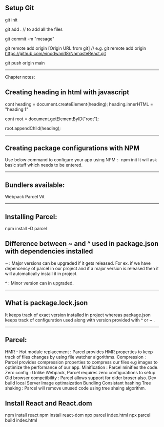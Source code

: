 Setup Git 
---------
git init

git add .    // to add all the files

git commit -m "mesage"

git remote add origin [Origin URL from git]   // e.g. git remote add origin https://github.com/vinodwani18/NamasteReact.git

git push origin main

-------------------------------

Chapter notes:

Creating heading in html with javascript
----------------------------------------

cont heading =  document.createElement(heading);
heading.innerHTML = "heading 1"

cont root = document.getElementByID("root");

root.appendChild(heading);

--------------------------

Creating package configurations with NPM 
----------------------------------------
Use below command to configure your app using NPM 
:- npm init
It will ask basic stuff which needs to be entered.

-----------------------------------------

Bundlers available:
-----------
Webpack
Parcel
Vit

-------
Installing Parcel:
------------------
npm install -D parcel

Difference between ~ and ^ used in package.json with dependencies installed
--------------------------------
~ : Major versions can be upgraded if it gets released.
For ex. if we have depencency of parcel in our project and if a major version is released then it will automatically install it in project.

^ : Minor version can in upgraded.

--------------------------------

What is package.lock.json
----------------------
It keeps track of exact version installed in project whereas package.json keeps track of configuration used along with version provided with ^ or ~ .

-------------------------
Parcel:
-------
HMR - Hot module replacement : Parcel provides HMR properties to keep track of files changes by using file watcher algorithms.
Compression : Parcel provides compression properties to compress our files e.g images to optimize the performance of our app.
Minification : Parcel minifies the code.
Zero config : Unlike Webpack, Parcel requires zero configurations to setup.
Old browser competibility : Parcel allows support for older broser also.
Dev build 
local Server
Image optimaization
Bundling
Consistant hashing
Tree shaking : Parcel will remove unused code using tree shaing algorithm.

Install React and React.dom
-----------------------------
npm install react
npm install react-dom
npx parcel index.html
npx parcel build index.html
